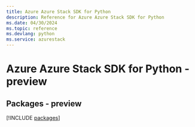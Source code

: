 ```yaml
---
title: Azure Azure Stack SDK for Python
description: Reference for Azure Azure Stack SDK for Python
ms.date: 04/30/2024
ms.topic: reference
ms.devlang: python
ms.service: azurestack
---
```

# Azure Azure Stack SDK for Python - preview
## Packages - preview
[!INCLUDE [packages](azure-stack-index.md)]